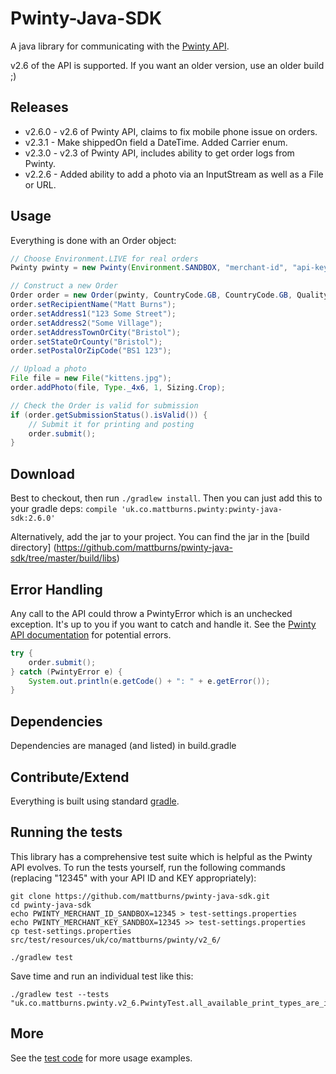 Pwinty-Java-SDK
===============

A java library for communicating with the [Pwinty API](http://www.pwinty.com/api.html).

v2.6 of the API is supported. If you want an older version, use an older build ;)


Releases
--------

* v2.6.0 - v2.6 of Pwinty API, claims to fix mobile phone issue on orders.
* v2.3.1 - Make shippedOn field a DateTime. Added Carrier enum. 
* v2.3.0 - v2.3 of Pwinty API, includes ability to get order logs from Pwinty.
* v2.2.6 - Added ability to add a photo via an InputStream as well as a File or URL.

Usage
-----

Everything is done with an Order object:

``` java
// Choose Environment.LIVE for real orders
Pwinty pwinty = new Pwinty(Environment.SANDBOX, "merchant-id", "api-key");

// Construct a new Order
Order order = new Order(pwinty, CountryCode.GB, CountryCode.GB, QualityLevel.Standard, false);
order.setRecipientName("Matt Burns");
order.setAddress1("123 Some Street");
order.setAddress2("Some Village");
order.setAddressTownOrCity("Bristol");
order.setStateOrCounty("Bristol");
order.setPostalOrZipCode("BS1 123");

// Upload a photo
File file = new File("kittens.jpg");
order.addPhoto(file, Type._4x6, 1, Sizing.Crop);

// Check the Order is valid for submission
if (order.getSubmissionStatus().isValid()) {
    // Submit it for printing and posting
    order.submit();
}

```


Download
--------

Best to checkout, then run `./gradlew install`. Then you can just add this to your gradle deps: `compile 'uk.co.mattburns.pwinty:pwinty-java-sdk:2.6.0' `

Alternatively, add the jar to your project. You can find the jar in the [build directory]
(https://github.com/mattburns/pwinty-java-sdk/tree/master/build/libs)


Error Handling
--------------

Any call to the API could throw a PwintyError which is an unchecked exception. It's up to you if you want to catch and handle it. See the [Pwinty API documentation](http://www.pwinty.com/api) for potential errors.

``` java
try {
	order.submit();
} catch (PwintyError e) {
	System.out.println(e.getCode() + ": " + e.getError());
}
```



Dependencies
------------

Dependencies are managed (and listed) in build.gradle

Contribute/Extend
-----------------

Everything is built using standard [gradle](https://gradle.org/docs/current/userguide/tutorial_java_projects.html).


Running the tests
-----------------

This library has a comprehensive test suite which is helpful as the Pwinty API evolves. To run the tests yourself, run the following commands (replacing "12345" with your API ID and KEY appropriately):

```
git clone https://github.com/mattburns/pwinty-java-sdk.git
cd pwinty-java-sdk
echo PWINTY_MERCHANT_ID_SANDBOX=12345 > test-settings.properties
echo PWINTY_MERCHANT_KEY_SANDBOX=12345 >> test-settings.properties
cp test-settings.properties src/test/resources/uk/co/mattburns/pwinty/v2_6/

./gradlew test
```

Save time and run an individual test like this:

```
./gradlew test --tests "uk.co.mattburns.pwinty.v2_6.PwintyTest.all_available_print_types_are_in_enum"
```


More
----

See the [test code](https://github.com/mattburns/pwinty-java-sdk/tree/master/src/test/java/uk/co/mattburns/pwinty/v2_6/) for more usage examples.
